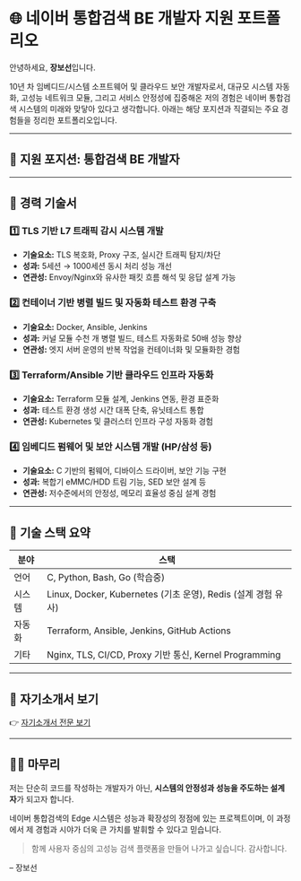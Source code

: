 # 🌐 네이버 통합검색 BE 개발자 지원 포트폴리오

안녕하세요, **장보선**입니다.

10년 차 임베디드/시스템 소프트웨어 및 클라우드 보안 개발자로서, 대규모 시스템 자동화, 고성능 네트워크 모듈, 그리고 서비스 안정성에 집중해온 저의 경험은 네이버 통합검색 시스템의 미래와 맞닿아 있다고 생각합니다. 아래는 해당 포지션과 직결되는 주요 경험들을 정리한 포트폴리오입니다.

---

## 🧭 지원 포지션: 통합검색 BE 개발자

---

## 🧠 경력 기술서

### 1️⃣ TLS 기반 L7 트래픽 감시 시스템 개발

* **기술요소:** TLS 복호화, Proxy 구조, 실시간 트래픽 탐지/차단
* **성과:** 5세션 → 1000세션 동시 처리 성능 개선
* **연관성:** Envoy/Nginx와 유사한 패킷 흐름 해석 및 응답 설계 가능

### 2️⃣ 컨테이너 기반 병렬 빌드 및 자동화 테스트 환경 구축

* **기술요소:** Docker, Ansible, Jenkins
* **성과:** 커널 모듈 수천 개 병렬 빌드, 테스트 자동화로 50배 성능 향상
* **연관성:** 엣지 서버 운영의 반복 작업을 컨테이너화 및 모듈화한 경험

### 3️⃣ Terraform/Ansible 기반 클라우드 인프라 자동화

* **기술요소:** Terraform 모듈 설계, Jenkins 연동, 환경 표준화
* **성과:** 테스트 환경 생성 시간 대폭 단축, 유닛테스트 통합
* **연관성:** Kubernetes 및 클러스터 인프라 구성 자동화 경험

### 4️⃣ 임베디드 펌웨어 및 보안 시스템 개발 (HP/삼성 등)

* **기술요소:** C 기반의 펌웨어, 디바이스 드라이버, 보안 기능 구현
* **성과:** 복합기 eMMC/HDD 트림 기능, SED 보안 설계 등
* **연관성:** 저수준에서의 안정성, 메모리 효율성 중심 설계 경험

---

## 🔧 기술 스택 요약

| 분야  | 스택                                                  |
| --- | --------------------------------------------------- |
| 언어  | C, Python, Bash, Go (학습중)                           |
| 시스템 | Linux, Docker, Kubernetes (기초 운영), Redis (설계 경험 유사) |
| 자동화 | Terraform, Ansible, Jenkins, GitHub Actions         |
| 기타  | Nginx, TLS, CI/CD, Proxy 기반 통신, Kernel Programming  |

---

## 📄 자기소개서 보기

👉 [자기소개서 전문 보기](./naver_be_coverletter.md)

---

## 🧑‍💼 마무리

저는 단순히 코드를 작성하는 개발자가 아닌, **시스템의 안정성과 성능을 주도하는 설계자**가 되고자 합니다.

네이버 통합검색의 Edge 시스템은 성능과 확장성의 정점에 있는 프로젝트이며, 이 과정에서 제 경험과 시야가 더욱 큰 가치를 발휘할 수 있다고 믿습니다.

> 함께 사용자 중심의 고성능 검색 플랫폼을 만들어 나가고 싶습니다. 감사합니다.

– 장보선
